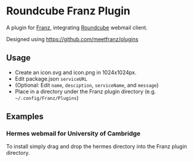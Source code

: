 # Roundcube Franz Plugin

A plugin for [Franz](http://meetfranz.com/), integrating [Roundcube](https://roundcube.net/) webmail client.       

Designed using <https://github.com/meetfranz/plugins>

## Usage

+ Create an icon.svg and icon.png in 1024x1024px.
+ Edit package.json `serviceURL`
+ (Optional: Edit `name`, `desciption`, `serviceName`, and `message`)
+ Place in a directory under the Franz plugin directory (e.g. `~/.config/Franz/Plugins`)

## Examples

### Hermes webmail for University of Cambridge

To install simply drag and drop the hermes directory into the Franz plugin directory.
